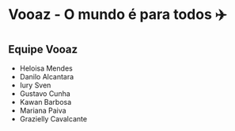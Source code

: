 # Vooaz - O mundo é para todos ✈️

## Equipe Vooaz
- Heloisa Mendes
- Danilo Alcantara
- Iury Sven
- Gustavo Cunha
- Kawan Barbosa
- Mariana Paiva
- Grazielly Cavalcante
